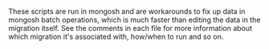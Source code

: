 These scripts are run in mongosh and are workarounds to fix up data in mongosh batch operations, which is much faster than editing the data in the migration itself. See the comments in each file for more information about which migration it's associated with, how/when to run and so on.
